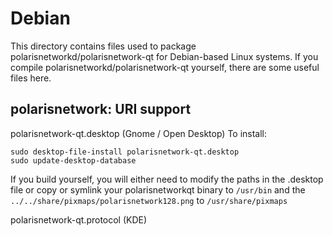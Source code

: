 
Debian
====================
This directory contains files used to package polarisnetworkd/polarisnetwork-qt
for Debian-based Linux systems. If you compile polarisnetworkd/polarisnetwork-qt yourself, there are some useful files here.

## polarisnetwork: URI support ##


polarisnetwork-qt.desktop  (Gnome / Open Desktop)
To install:

	sudo desktop-file-install polarisnetwork-qt.desktop
	sudo update-desktop-database

If you build yourself, you will either need to modify the paths in
the .desktop file or copy or symlink your polarisnetworkqt binary to `/usr/bin`
and the `../../share/pixmaps/polarisnetwork128.png` to `/usr/share/pixmaps`

polarisnetwork-qt.protocol (KDE)

